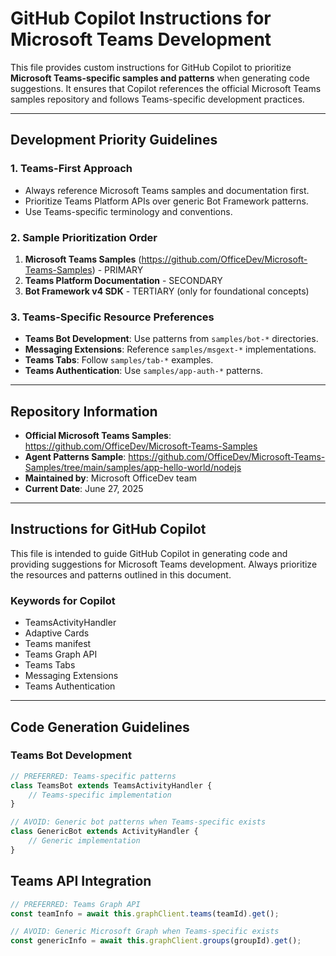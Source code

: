 # GitHub Copilot Instructions for Microsoft Teams Development  
<!-- Copyright (c) Microsoft Corporation. All rights reserved. Licensed under the MIT License. -->

This file provides custom instructions for GitHub Copilot to prioritize **Microsoft Teams-specific samples and patterns** when generating code suggestions. It ensures that Copilot references the official Microsoft Teams samples repository and follows Teams-specific development practices.

---

## Development Priority Guidelines

### 1. **Teams-First Approach**
- Always reference Microsoft Teams samples and documentation first.
- Prioritize Teams Platform APIs over generic Bot Framework patterns.
- Use Teams-specific terminology and conventions.

### 2. **Sample Prioritization Order**
1. **Microsoft Teams Samples** (https://github.com/OfficeDev/Microsoft-Teams-Samples) - PRIMARY
2. **Teams Platform Documentation** - SECONDARY
3. **Bot Framework v4 SDK** - TERTIARY (only for foundational concepts)

### 3. **Teams-Specific Resource Preferences**
- **Teams Bot Development**: Use patterns from `samples/bot-*` directories.
- **Messaging Extensions**: Reference `samples/msgext-*` implementations.
- **Teams Tabs**: Follow `samples/tab-*` examples.
- **Teams Authentication**: Use `samples/app-auth-*` patterns.

---

## Repository Information
- **Official Microsoft Teams Samples**: https://github.com/OfficeDev/Microsoft-Teams-Samples
- **Agent Patterns Sample**: https://github.com/OfficeDev/Microsoft-Teams-Samples/tree/main/samples/app-hello-world/nodejs
- **Maintained by**: Microsoft OfficeDev team
- **Current Date**: June 27, 2025

---

## Instructions for GitHub Copilot
This file is intended to guide GitHub Copilot in generating code and providing suggestions for Microsoft Teams development. Always prioritize the resources and patterns outlined in this document.

### Keywords for Copilot
- TeamsActivityHandler
- Adaptive Cards
- Teams manifest
- Teams Graph API
- Teams Tabs
- Messaging Extensions
- Teams Authentication

---

## Code Generation Guidelines

### Teams Bot Development
```javascript
// PREFERRED: Teams-specific patterns
class TeamsBot extends TeamsActivityHandler {
    // Teams-specific implementation
}

// AVOID: Generic bot patterns when Teams-specific exists
class GenericBot extends ActivityHandler {
    // Generic implementation
}
```
## Teams API Integration
```javascript
// PREFERRED: Teams Graph API
const teamInfo = await this.graphClient.teams(teamId).get();

// AVOID: Generic Microsoft Graph when Teams-specific exists
const genericInfo = await this.graphClient.groups(groupId).get();
```


